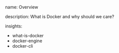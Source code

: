 name: Overview

description: What is Docker and why should we care?

insights:
  - what-is-docker
  - docker-engine
  - docker-cli

